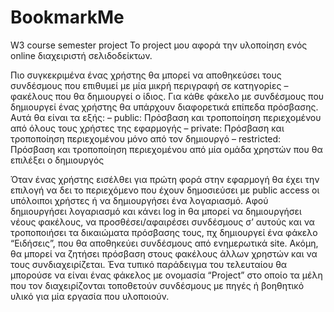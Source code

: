 # BookmarkMe
W3 course semester project
To project μου αφορά την υλοποίηση ενός online διαχειριστή σελιδοδείκτων.

Πιο συγκεκριμένα ένας χρήστης θα μπορεί να αποθηκεύσει τους συνδέσμους που επιθυμεί με μία μικρή περιγραφή σε 
κατηγορίες – φακέλους που θα δημιουργεί ο ίδιος. Για κάθε φάκελο με συνδέσμους που δημιουργεί ένας χρήστης θα 
υπάρχουν διαφορετικά επίπεδα πρόσβασης. Αυτά θα είναι τα εξής:
– public: Πρόσβαση και τροποποίηση περιεχομένου από όλους τους χρήστες της εφαρμογής
– private: Πρόσβαση και τροποποίηση περιεχομένου μόνο από τον δημιουργό
– restricted: Πρόσβαση και τροποποίηση περιεχομένου από μία ομάδα χρηστών που θα επιλέξει ο δημιουργός

Όταν ένας χρήστης εισέλθει για πρώτη φορά στην εφαρμογή θα έχει την επιλογή να δει το περιεχόμενο που 
έχουν δημοσιεύσει με public access οι υπόλοιποι χρήστες ή να δημιουργήσει ένα λογαριασμό.
Αφού δημιουργήσει λογαριασμό και κάνει log in θα μπορεί να δημιουργήσει νέους φακέλους, 
να προσθέσει/αφαιρέσει συνδέσμους σ’ αυτούς και να τροποποιήσει τα δικαιώματα πρόσβασης τους, 
πχ δημιουργεί ένα φάκελο “Ειδήσεις”, που θα αποθηκεύει συνδέσμους από ενημερωτικά site.
Ακόμη, θα μπορεί να ζητήσει πρόσβαση στους φακέλους άλλων χρηστών και να τους συνδιαχειρίζεται. 
Ένα τυπικό παράδειγμα του τελευταίου θα μπορούσε να είναι ένας φάκελος με ονομασία “Project” 
στο οποίο τα μέλη που τον διαχειρίζονται τοποθετούν συνδέσμους με πηγές ή βοηθητικό υλικό 
για μία εργασία που υλοποιούν.
